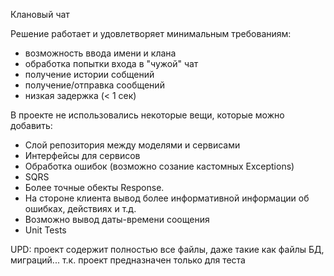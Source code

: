 Клановый чат

Решение работает и удовлетворяет минимальным требованиям:
- возможность ввода имени и клана
- обработка попытки входа в "чужой" чат
- получение истории собщений
- получение/отправка сообщений
- низкая задержка (< 1 сек)

В проекте не использовались некоторые вещи, которые можно добавить:
- Слой репозитория между моделями и сервисами
- Интерфейсы для сервисов
- Обработка ошибок (возможно созание кастомных Exceptions)
- SQRS
- Более точные обекты Response.
- На стороне клиента вывод более информативной информации об ошибках, действиях и т.д.
- Возможно вывод даты-времени соощения
- Unit Tests

UPD: проект содержит полностью все файлы, даже такие как файлы БД, миграций... т.к. проект предназначен только для теста
